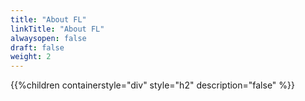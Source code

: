 ```yaml
---
title: "About FL"
linkTitle: "About FL"
alwaysopen: false
draft: false
weight: 2
---
```


{{%children containerstyle="div" style="h2" description="false" %}}
